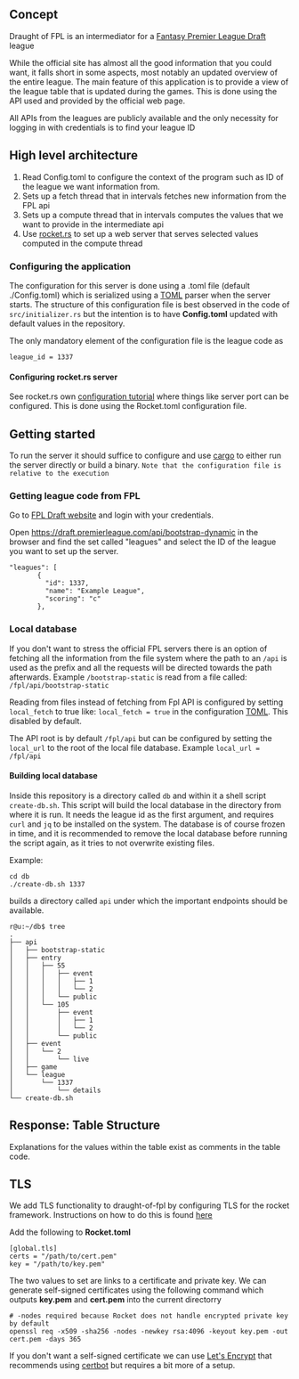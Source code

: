 ## Concept
Draught of FPL is an intermediator for a [Fantasy Premier League Draft](https://draft.premierleague.com) league

While the official site has almost all the good information that you could want, it falls short in
some aspects, most notably an updated overview of the entire league. The main feature of this
application is to provide a view of the league table that is updated during the games. 
This is done using the API used and provided by the official web page.

All APIs from the leagues are publicly available and the only necessity for logging in with 
credentials is to find your league ID

## High level architecture

1. Read Config.toml to configure the context of the program such as ID of the league we want information from.
2. Sets up a fetch thread that in intervals fetches new information from the FPL api
3. Sets up a compute thread that in intervals computes the values that we want to provide in the intermediate api
4. Use [rocket.rs](https://rocket.rs/) to set up a web server that serves selected values computed in the compute thread

### Configuring the application

The configuration for this server is done using a .toml file (default ./Config.toml) which is
serialized using a [TOML](https://toml.io/) parser when the server starts. The structure of this configuration file is
best observed in the code of `src/initializer.rs` but the intention is to have **Config.toml** updated with default
values in the repository.

The only mandatory element of the configuration file is the league code as 
```
league_id = 1337
```

#### Configuring rocket.rs server

See rocket.rs own [configuration tutorial](https://rocket.rs/v0.4/guide/configuration/#rockettoml)
where things like server port can be configured. This is done using the Rocket.toml configuration 
file.

## Getting started

To run the server it should suffice to configure and use [cargo](https://doc.rust-lang.org/cargo/)
to either run the server directly or build a binary. `Note that the configuration file is relative
to the execution`

### Getting league code from FPL

Go to [FPL Draft website](https://draft.premierleague.com) and login with your credentials.

Open https://draft.premierleague.com/api/bootstrap-dynamic in the browser and find the 
set called "leagues" and select the ID of the league you want to set up the server.
```  
"leagues": [
       {
         "id": 1337,
         "name": "Example League",
         "scoring": "c"
       },
```

### Local database

If you don't want to stress the official FPL servers there is an option of fetching all the 
information from the file system where the path to an `/api` is used as the prefix and all 
the requests will be directed towards the path afterwards. Example `/bootstrap-static` is read
from a file called: `/fpl/api/bootstrap-static`

Reading from files instead of fetching from Fpl API is configured by setting `local_fetch` to true
like: `local_fetch = true` 
in the configuration [TOML](https://toml.io/). This disabled by default.

The API root is by default `/fpl/api` but can be configured by setting the `local_url` to the
root of the local file database. Example `local_url = /fpl/api` 

#### Building local database

Inside this repository is a directory called `db` and within it a shell script `create-db.sh`.
This script will build the local database in the directory from where it is run. It needs the
league id as the first argument, and requires `curl` and `jq` to be installed on the system. 
The database is of course frozen in time, and it is recommended to remove the local database 
before running the script again, as it tries to not overwrite existing files.

Example:

```
cd db
./create-db.sh 1337
```

builds a directory called `api` under which the important endpoints should be available. 

```
r@u:~/db$ tree 
.
├── api
│   ├── bootstrap-static
│   ├── entry
│   │   ├── 55
│   │   │   ├── event
│   │   │   │   ├── 1
│   │   │   │   └── 2
│   │   │   └── public
│   │   └── 105
│   │       ├── event
│   │       │   ├── 1
│   │       │   └── 2
│   │       └── public
│   ├── event
│   │   └── 2
│   │       └── live
│   ├── game
│   └── league
│       └── 1337
│           └── details
└── create-db.sh
```

## Response: Table Structure

Explanations for the values within the table exist as comments in the table code.

## TLS

We add TLS functionality to draught-of-fpl by configuring TLS for the rocket framework.
Instructions on how to do this is found [here](https://rocket.rs/v0.4/guide/configuration/#configuring-tls)

Add the following to **Rocket.toml**
```
[global.tls]
certs = "/path/to/cert.pem"
key = "/path/to/key.pem"
```
The two values to set are links to a certificate and private key. We 
can generate self-signed certificates using the following command 
which outputs **key.pem** and **cert.pem** into the current directorry

```
# -nodes required because Rocket does not handle encrypted private key by default
openssl req -x509 -sha256 -nodes -newkey rsa:4096 -keyout key.pem -out cert.pem -days 365
```

If you don't want a self-signed certificate we can use
 [Let's Encrypt](https://letsencrypt.org/getting-started/) 
that recommends using [certbot](https://certbot.eff.org/) but requires a bit more of a setup.
